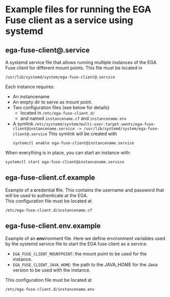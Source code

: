 # Example files for running the EGA Fuse client as a service using systemd

## ega-fuse-client@.service

A systemd service file that allows running multiple instances of the EGA Fuse client for different mount points.
This file must be located in
```
/usr/lib/systemd/system/ega-fuse-client@.service
```
Each instance requires:
 * An instancename
 * An empty dir to serve as mount point.
 * Two configuration files (see below for details)
   * located in ```/etc/ega-fuse-client.d/```
   * and named ```instancename.cf``` and ```instancename.env```
 * A symlink ```/etc/systemd/system/multi-user.target.wants/ega-fuse-client@instancename.service -> /usr/lib/systemd/system/ega-fuse-client@.service```
   This symlink will be created with
   ```
   systemctl enable ega-fuse-client@instancename.service
   ```

When everything is in place, you can start an instance with:
```
systemctl start ega-fuse-client@instancename.service
```

## ega-fuse-client.cf.example

Example of a **c**redential **f**ile. This contains the username and password that will be used to authenticate at the EGA.  
This configuration file must be located at
```
/etc/ega-fuse-client.d/instancename.cf
```

## ega-fuse-client.env.example

Example of an **env**ironment file. Here we define environment variables used by the systemd service file to start the EGA fuse client as a service.  

 * ```EGA_FUSE_CLIENT_MOUNTPOINT```: the mount point to be used for the instance.
 * ```EGA_FUSE_CLIENT_JAVA_HOME```: the path to the JAVA_HOME for the Java version to be used with the instance.

This configuration file must be located at
```
/etc/ega-fuse-client.d/instancename.env
```